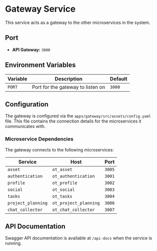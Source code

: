 # Gateway Service

This service acts as a gateway to the other microservices in the system.

## Port

- **API Gateway:** `3000`

## Environment Variables

| Variable | Description | Default |
|----------|-------------|---------|
| `PORT`   | Port for the gateway to listen on | `3000`  |

## Configuration

The gateway is configured via the `apps/gateway/src/assets/config.yaml` file. This file contains the connection details for the microservices it communicates with.

### Microservice Dependencies

The gateway connects to the following microservices:

| Service            | Host                  | Port |
|--------------------|-----------------------|------|
| `asset`            | `ot_asset`            | `3005` |
| `authentication`   | `ot_authentication`   | `3001` |
| `profile`          | `ot_profile`          | `3002` |
| `social`           | `ot_social`           | `3003` |
| `tasks`            | `ot_tasks`            | `3004` |
| `project_planning` | `ot_project_planning` | `3006` |
| `chat_collector`   | `ot_chat_collector`   | `3007` |

## API Documentation

Swagger API documentation is available at `/api-docs` when the service is running.
